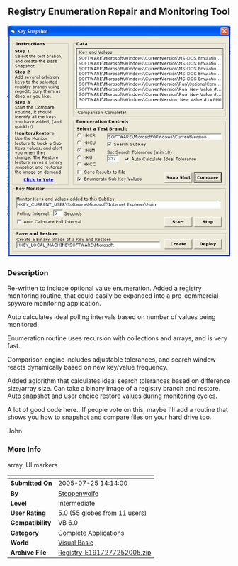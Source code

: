 ﻿<div align="center">

## Registry Enumeration Repair and Monitoring Tool

<img src="PIC2005725121218100.jpg">
</div>

### Description

Re-written to include optional value enumeration. Added a registry monitoring routine, that could easily be expanded into a pre-commercial spyware monitoring application.

Auto calculates ideal polling intervals based on number of values being monitored.

Enumeration routine uses recursion with collections and arrays, and is very fast.

Comparison engine includes adjustable tolerances, and search window reacts dynamically based on new key/value frequency.

Added aglorithm that calculates ideal search tolerances based on difference size/array size. Can take a binary image of a registry branch and restore. Auto snapshot and user choice restore values during monitoring cycles.

A lot of good code here.. If people vote on this, maybe I'll add a routine that shows you how to snapshot and compare files on your hard drive too..

John
 
### More Info
 
array, UI markers


<span>             |<span>
---                |---
**Submitted On**   |2005-07-25 14:14:00
**By**             |[Steppenwolfe](https://github.com/Planet-Source-Code/PSCIndex/blob/master/ByAuthor/steppenwolfe.md)
**Level**          |Intermediate
**User Rating**    |5.0 (55 globes from 11 users)
**Compatibility**  |VB 6\.0
**Category**       |[Complete Applications](https://github.com/Planet-Source-Code/PSCIndex/blob/master/ByCategory/complete-applications__1-27.md)
**World**          |[Visual Basic](https://github.com/Planet-Source-Code/PSCIndex/blob/master/ByWorld/visual-basic.md)
**Archive File**   |[Registry\_E1917277252005\.zip](https://github.com/Planet-Source-Code/steppenwolfe-registry-enumeration-repair-and-monitoring-tool__1-61832/archive/master.zip)








